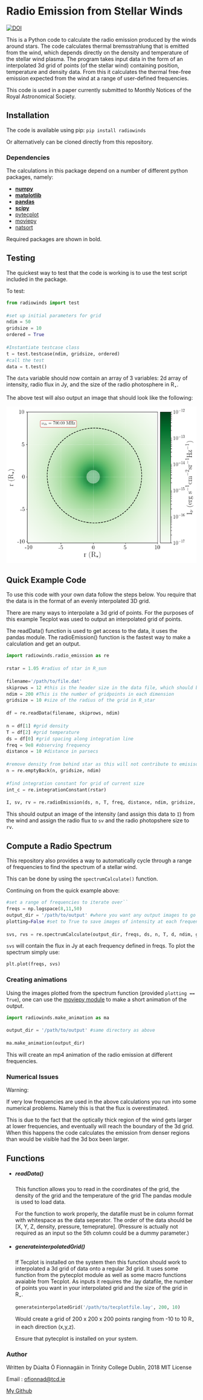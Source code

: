 # Radio Emission from Stellar Winds

[![DOI](https://zenodo.org/badge/150600162.svg)](https://zenodo.org/badge/latestdoi/150600162)

This is a Python code to calculate the radio emission produced by the winds around stars. 
The code calculates thermal bremsstrahlung that is emitted from the wind, which depends directly on the density and temperature of the stellar wind plasma. 
The program takes input data in the form of an interpolated 3d grid of points (of the stellar wind) containing position, temperature and density data. 
From this it calculates the thermal free-free emission expected from the wind at a range of user-defined frequencies. 

This code is used in a paper currently submitted to Monthly Notices of the Royal Astronomical Society. 


## Installation
The code is available using pip:
`pip install radiowinds`

Or alternatively can be cloned directly from this repository.

### Dependencies
The calculations in this package depend on a number of different python packages, namely:
* **[numpy](http://www.numpy.org/)** 
* **[matplotlib](https://matplotlib.org/)** 
* **[pandas](https://pandas.pydata.org/)** 
* **[scipy](https://www.scipy.org/)** 
* [pytecplot](https://www.tecplot.com/docs/pytecplot/) 
* [moviepy](https://zulko.github.io/moviepy/install.html)
* [natsort](https://pypi.org/project/natsort/)

Required packages are shown in bold.

## Testing
The quickest way to test that the code is working is to use the test script included in the package.

To test:
```python
from radiowinds import test

#set up initial parameters for grid
ndim = 50
gridsize = 10
ordered = True

#Instantiate testcase class
t = test.testcase(ndim, gridsize, ordered)
#call the test
data = t.test()

```
The `data` variable should now contain an array of 3 variables: 2d array of intensity, radio flux in Jy, and the size of the radio photosphere in R<sub>&#8902;</sub>.

The above test will also output an image that should look like the following:

![Alt text](https://github.com/Dualta93/radiowinds/raw/master/radiowinds/test_ordered.png "Thermal Bremstrahlung from a stellar wind")

## Quick Example Code
To use this code with your own data follow the steps below.
You require that the data is in the format of an evenly interpolated 3D grid.

There are many ways to interpolate a 3d grid of points.
For the purposes of this example Tecplot was used to output an interpolated grid of points. 

The readData() function is used to get access to the data, it uses the pandas module. The radioEmission() function is the fastest way to make a calculation and get an output.
```python
import radiowinds.radio_emission as re

rstar = 1.05 #radius of star in R_sun

filename='/path/to/file.dat'
skiprows = 12 #this is the header size in the data file, which should be changed for users needs
ndim = 200 #This is the number of gridpoints in each dimension
gridsize = 10 #size of the radius of the grid in R_star

df = re.readData(filename, skiprows, ndim)

n = df[1] #grid density
T = df[2] #grid temperature
ds = df[0] #grid spacing along integration line
freq = 9e8 #observing frequency
distance = 10 #distance in parsecs

#remove density from behind star as this will not contribute to emisison
n = re.emptyBack(n, gridsize, ndim)

#find integration constant for grid of current size
int_c = re.integrationConstant(rstar)

I, sv, rv = re.radioEmission(ds, n, T, freq, distance, ndim, gridsize, int_c)
```
This should output an image of the intensity (and assign this data to `I`) from the wind and assign the radio flux to `sv` and the radio photopshere size to `rv`.

## Compute a Radio Spectrum
This repository also provides a way to automatically cycle through a range of frequencies to find the spectrum of a stellar wind.

This can be done by using the `spectrumCalculate()` function.

Continuing on from the quick example above:

```python
#set a range of frequencies to iterate over``
freqs = np.logspace(8,11,50)
output_dir = '/path/to/output' #where you want any output images to go
plotting=False #set to True to save images of intensity at each frequency to output_dir

svs, rvs = re.spectrumCalculate(output_dir, freqs, ds, n, T, d, ndim, gridsize, int_c, plotting=plotting)

```
`svs` will contain the flux in Jy at each frequency defined in freqs. To plot the spectrum simply use:
```python
plt.plot(freqs, svs)
```

### Creating animations
Using the images plotted from the spectrum function (provided `plotting == True`), one can use the [moviepy module](https://zulko.github.io/moviepy/) to make a short animation of the output.

```python
import radiowinds.make_animation as ma 

output_dir = '/path/to/output' #same directory as above

ma.make_animation(output_dir)
```
This will create an mp4 animation of the radio emission at different frequencies.

### Numerical Issues
Warning: 

If very low frequencies are used in the above calculations you run into some numerical problems.
Namely this is that the flux is overestimated. 

This is due to the fact that the optically thick region of the wind gets larger at lower frequencies,
and eventually will reach the boundary of the 3d grid. When this happens the code calculates the emission from denser
regions than would be visible had the 3d box been larger. 


## Functions
* ##### readData()
    This function allows you to read in the coordinates of the grid, the density of the grid and the temperature of the grid
    The pandas module is used to load data. 
    
    For the function to work properly, the datafile must be in column format with whitespace as the data seperator.
    The order of the data should be [X, Y, Z, density, pressure, temeprature]. (Pressure is actually not required as an input so the 5th column could be a dummy parameter.)
    
* ##### generateinterpolatedGrid()
    If Tecplot is installed on the system then this function should work to interpolated a 3d grid of data onto a regular 3d grid.
    It uses some function from the pytecplot module as well as some macro functions avaiable from Tecplot.
    As inputs it requires the .lay datafile, the number of points you want in your interpolated grid and the size of the grid in R<sub>&#8902;</sub>.
    ```python
    generateinterpolatedGrid('/path/to/tecplotfile.lay', 200, 10)
    ```
    Would create a grid of 200 x 200 x 200 points ranging from -10 to 10 R<sub>&#8902;</sub> in each direction (x,y,z).
    
    Ensure that pytecplot is installed on your system.

### Author
Written by D&uacute;alta &Oacute; Fionnag&aacute;in in Trinity College Dublin, 2018
MIT License

Email : ofionnad@tcd.ie

[My Github](https://github.com/Dualta93)
